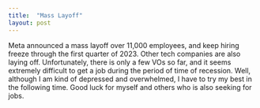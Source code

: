 ```yaml
---
title:  "Mass Layoff"
layout: post
---
```


Meta announced a mass layoff over 11,000 employees, and keep hiring freeze through the first quarter of 2023. Other tech companies are also laying off. Unfortunately, there is only a few VOs so far, and it seems extremely difficult to get a job during the period of time of recession. Well, although I am kind of depressed and overwhelmed, I have to try my best in the following time. Good luck for myself and others who is also seeking for jobs.
